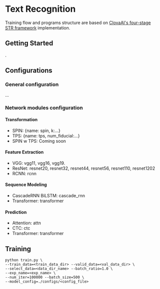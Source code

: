 # Text Recognition
Training flow and programs structure are based on [ClovaAI's four-stage STR framework](https://github.com/clovaai/deep-text-recognition-benchmark) implementation.

## Getting Started
.

## Configurations
### General configuration
...
### Network modules configuration
#### Transformation
- SPIN: {name: spin, k:...}
- TPS: {name: tps, num_fiducial:...}
- SPIN w TPS: Coming soon

#### Feature Extraction
- VGG: vgg11, vgg16, vgg19.
- ResNet: resnet20, resnet32, resnet44, resnet56, resnet110, resnet1202
- RCNN: rcnn

#### Sequence Modeling
- CascadeRNN BiLSTM: cascade_rnn
- Transformer: transformer

#### Prediction
- Attention: attn
- CTC: ctc
- Transformer: transformer


## Training
```
python train.py \
--train_data=<train_data_dir> --valid_data=<val_data_dir> \
--select_data=<data_dir_name> --batch_ratio=1.0 \
--exp_name=<exp_name> \
--num_iter=100000 --batch_size=500 \
--model_config=./configs/<config_file>
```

